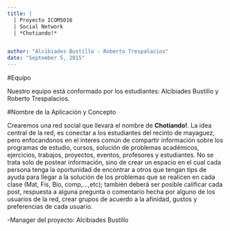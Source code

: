 ```yaml
---
title: | 
  | Proyecto ICOM5016 
  | Social Network 
  | *Chotiando!*


author: "Alcibiades Bustillo - Roberto Trespalacios"
date: "September 5, 2015"
---
```


#Equípo 

Nuestro equipo está conformado por los estudiantes: Alcibiades Bustillo y Roberto Trespalacios.

#Nombre de la Aplicación y Concepto

Crearemos una red social que llevará el nombre de **Chotiando!**. La idea central de la red, es conectar
a los estudiantes del recinto de mayaguez, pero enfocandonos en el interes común de compartir información 
sobre los programas de estudio, cursos, solución de problemas académicos, ejercicios, trabajos, proyectos,
eventos, profesores y estudiantes. No se trata solo de postear información, sino de crear un espacio en el
cual cada persona tenga la oportunidad de encontrar a otros que tengan tips de ayuda para llegar a la 
solución de los problemas que se realicen en cada clase (Mat, Fis, Bio, comp,...,etc); también deberá ser
posible calificar cada post, respuesta a alguna pregunta o comentario hecha por alguno de los usuarios de
la red, crear grupos de acuerdo a la afinidad, gustos y preferencias de cada usuario.

-Manager del proyecto: Alcibiades Bustillo
